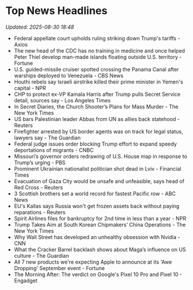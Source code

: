 # Top News Headlines

_Updated: 2025-08-30 18:48_

- Federal appellate court upholds ruling striking down Trump's tariffs - Axios
- The new head of the CDC has no training in medicine and once helped Peter Thiel develop man-made islands floating outside U.S. territory - Fortune
- U.S. guided-missile cruiser spotted crossing the Panama Canal after warships deployed to Venezuela - CBS News
- Houthi rebels say Israeli airstrike killed their prime minister in Yemen's capital - NPR
- CHP to protect ex-VP Kamala Harris after Trump pulls Secret Service detail, sources say - Los Angeles Times
- In Secret Diaries, the Church Shooter’s Plans for Mass Murder - The New York Times
- US bars Palestinian leader Abbas from UN as allies back statehood - Reuters
- Firefighter arrested by US border agents was on track for legal status, lawyers say - The Guardian
- Federal judge issues order blocking Trump effort to expand speedy deportations of migrants - CNBC
- Missouri’s governor orders redrawing of U.S. House map in response to Trump’s urging - PBS
- Prominent Ukrainian nationalist politician shot dead in Lviv - Financial Times
- Evacuation of Gaza City would be unsafe and unfeasible, says head of Red Cross - Reuters
- 3 Scottish brothers set a world record for fastest Pacific row - ABC News
- EU's Kallas says Russia won't get frozen assets back without paying reparations - Reuters
- Spirit Airlines files for bankruptcy for 2nd time in less than a year - NPR
- Trump Takes Aim at South Korean Chipmakers’ China Operations - The New York Times
- Why Wall Street has developed an unhealthy obsession with Nvidia - CNN
- What the Cracker Barrel backlash shows about Maga’s influence on US culture - The Guardian
- All 7 new products we're expecting Apple to announce at its 'Awe Dropping' September event - Fortune
- The Morning After: The verdict on Google's Pixel 10 Pro and Pixel 10 - Engadget